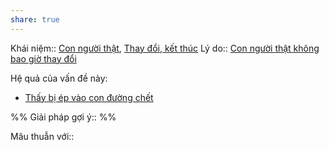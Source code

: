 ```yaml
---
share: true
---
```

Khái niệm:: [Con người thật](../T%E1%BB%AB%20%C4%91i%E1%BB%83n/T%C3%ADch%20c%E1%BB%B1c/Con%20ng%C6%B0%E1%BB%9Di%20th%E1%BA%ADt.md), [Thay đổi, kết thúc](../T%E1%BB%AB%20%C4%91i%E1%BB%83n/Trung%20t%C3%ADnh/Thay%20%C4%91%E1%BB%95i,%20k%E1%BA%BFt%20th%C3%BAc.md)
Lý do:: [Con người thật không bao giờ thay đổi](Con%20ng%C6%B0%C6%A1%CC%80i%20th%C3%A2%CC%A3t%20kh%C3%B4ng%20bao%20gi%C6%A1%CC%80%20thay%20%C4%91%C3%B4%CC%89i.md)

Hệ quả của vấn đề này:
- [Thấy bị ép vào con đường chết](./Th%E1%BA%A5y%20b%E1%BB%8B%20%C3%A9p%20v%C3%A0o%20con%20%C4%91%C6%B0%E1%BB%9Dng%20ch%E1%BA%BFt.md)


%%
Giải pháp gợi ý:: 
%%



Mâu thuẫn với::
